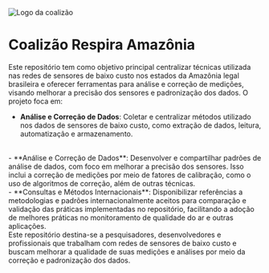 ![Logo da coalizão](C:\Users\taili\OneDrive\Git_amazonia\coalizao_respira_amazonia\Logo_coalizão.jpeg)
# Coalizão Respira Amazônia 
Este repositório tem como objetivo principal centralizar técnicas utilizada nas redes de sensores de baixo custo nos estados da Amazônia legal brasileira e oferecer ferramentas para análise e correção de medições, visando melhorar a precisão dos sensores e padronização dos dados. O projeto foca em:
<br>
-   **Análise e Correção de Dados**: Coletar e centralizar métodos utilizado nos dados de sensores de baixo custo, como extração de dados, leitura, automatização e armazenamento.
<br>
- 	**Análise e Correção de Dados**: Desenvolver e compartilhar padrões de análise de dados, com foco em melhorar a precisão dos sensores. Isso inclui a correção de medições por meio de fatores de calibração, como o uso de algoritmos de correção, além de outras técnicas.
<br>
- 	**Consultas e Métodos Internacionais**: Disponibilizar referências a metodologias e padrões internacionalmente aceitos para comparação e validação das práticas implementadas no repositório, facilitando a adoção de melhores práticas no monitoramento de qualidade do ar e outras aplicações.

<br>
Este repositório destina-se a pesquisadores, desenvolvedores e profissionais que trabalham com redes de sensores de baixo custo e buscam melhorar a qualidade de suas medições e análises por meio da correção e padronização dos dados.

